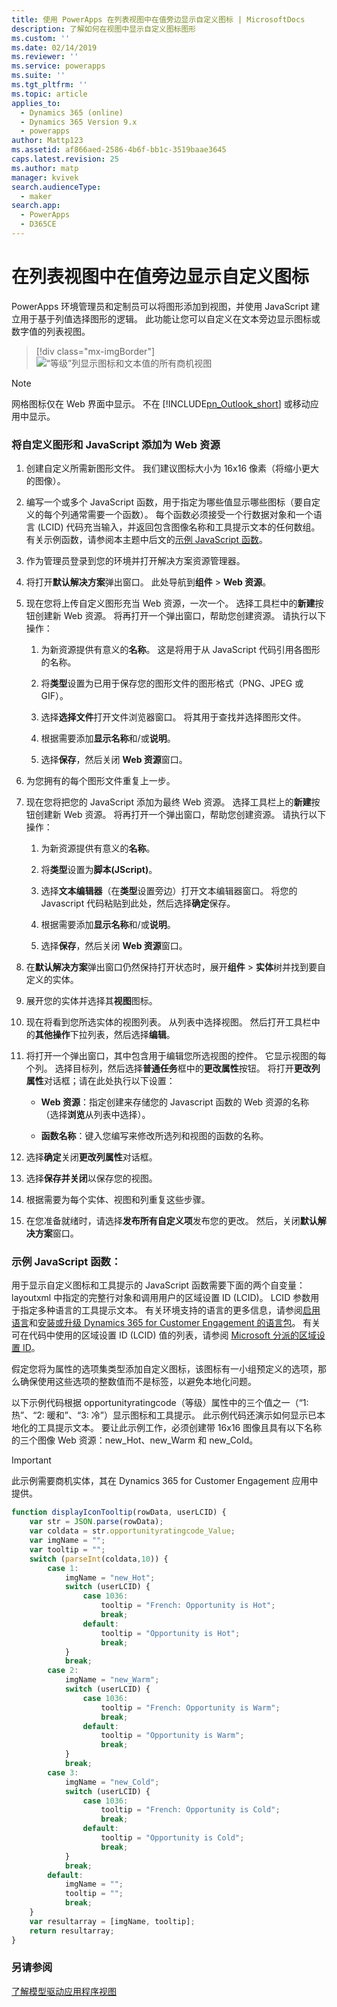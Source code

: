 ```yaml
---
title: 使用 PowerApps 在列表视图中在值旁边显示自定义图标 | MicrosoftDocs
description: 了解如何在视图中显示自定义图标图形
ms.custom: ''
ms.date: 02/14/2019
ms.reviewer: ''
ms.service: powerapps
ms.suite: ''
ms.tgt_pltfrm: ''
ms.topic: article
applies_to:
  - Dynamics 365 (online)
  - Dynamics 365 Version 9.x
  - powerapps
author: Mattp123
ms.assetid: af866aed-2586-4b6f-bb1c-3519baae3645
caps.latest.revision: 25
ms.author: matp
manager: kvivek
search.audienceType:
  - maker
search.app:
  - PowerApps
  - D365CE
---
```

# <a name="display-custom-icons-alongside-values-in-list-views"></a>在列表视图中在值旁边显示自定义图标

<a name="GridIcons"></a>   

 PowerApps 环境管理员和定制员可以将图形添加到视图，并使用 JavaScript 建立用于基于列值选择图形的逻辑。 此功能让您可以自定义在文本旁边显示图标或数字值的列表视图。 

> [!div class="mx-imgBorder"] 
> ![](media/icon-in-opportunity-view.png "“等级”列显示图标和文本值的所有商机视图")
  
> [!NOTE]
>  网格图标仅在 Web 界面中显示。 不在 [!INCLUDE[pn_Outlook_short](../../includes/pn-outlook-short.md)] 或移动应用中显示。  
  
### <a name="add-custom-graphics-and-javascript-as-web-resources"></a>将自定义图形和 JavaScript 添加为 Web 资源  
  
1.  创建自定义所需新图形文件。 我们建议图标大小为 16x16 像素（将缩小更大的图像）。  
  
2.  编写一个或多个 JavaScript 函数，用于指定为哪些值显示哪些图标（要自定义的每个列通常需要一个函数）。 每个函数必须接受一个行数据对象和一个语言 (LCID) 代码充当输入，并返回包含图像名称和工具提示文本的任何数组。 有关示例函数，请参阅本主题中后文的[示例 JavaScript 函数](#SampleJavascript)。  
  
3.  作为管理员登录到您的环境并打开解决方案资源管理器。  
  
4.  将打开**默认解决方案**弹出窗口。 此处导航到**组件** > **Web 资源**。  
  
5.  现在您将上传自定义图形充当 Web 资源，一次一个。 选择工具栏中的**新建**按钮创建新 Web 资源。 将再打开一个弹出窗口，帮助您创建资源。 请执行以下操作：  
  
    1.  为新资源提供有意义的**名称**。 这是将用于从 JavaScript 代码引用各图形的名称。  
  
    2.  将**类型**设置为已用于保存您的图形文件的图形格式（PNG、JPEG 或 GIF）。  
  
    3.  选择**选择文件**打开文件浏览器窗口。 将其用于查找并选择图形文件。  
  
    4.  根据需要添加**显示名称**和/或**说明**。  
  
    5.  选择**保存**，然后关闭 **Web 资源**窗口。  
  
6.  为您拥有的每个图形文件重复上一步。  
  
7.  现在您将把您的 JavaScript 添加为最终 Web 资源。 选择工具栏上的**新建**按钮创建新 Web 资源。 将再打开一个弹出窗口，帮助您创建资源。 请执行以下操作：  
  
    1.  为新资源提供有意义的**名称**。  
  
    2.  将**类型**设置为**脚本(JScript)**。  
  
    3.  选择**文本编辑器**（在**类型**设置旁边）打开文本编辑器窗口。 将您的 Javascript 代码粘贴到此处，然后选择**确定**保存。  
  
    4.  根据需要添加**显示名称**和/或**说明**。  
  
    5.  选择**保存**，然后关闭 **Web 资源**窗口。  
  
8.  在**默认解决方案**弹出窗口仍然保持打开状态时，展开**组件** > **实体**树并找到要自定义的实体。  
  
9. 展开您的实体并选择其**视图**图标。  
  
10. 现在将看到您所选实体的视图列表。 从列表中选择视图。 然后打开工具栏中的**其他操作**下拉列表，然后选择**编辑**。  
  
11. 将打开一个弹出窗口，其中包含用于编辑您所选视图的控件。 它显示视图的每个列。 选择目标列，然后选择**普通任务**框中的**更改属性**按钮。 将打开**更改列属性**对话框；请在此处执行以下设置：  
  
    - **Web 资源**：指定创建来存储您的 Javascript 函数的 Web 资源的名称（选择**浏览**从列表中选择）。  
  
    - **函数名称**：键入您编写来修改所选列和视图的函数的名称。  
  
12. 选择**确定**关闭**更改列属性**对话框。  
  
13. 选择**保存并关闭**以保存您的视图。  
  
14. 根据需要为每个实体、视图和列重复这些步骤。  
  
15. 在您准备就绪时，请选择**发布所有自定义项**发布您的更改。 然后，关闭**默认解决方案**窗口。  
  
<a name="SampleJavascript"></a>   

### <a name="sample-javascript-function"></a>示例 JavaScript 函数：  
 用于显示自定义图标和工具提示的 JavaScript 函数需要下面的两个自变量：layoutxml 中指定的完整行对象和调用用户的区域设置 ID (LCID)。 LCID 参数用于指定多种语言的工具提示文本。 有关环境支持的语言的更多信息，请参阅[启用语言](/dynamics365/customer-engagement/admin/enable-languages)和[安装或升级 Dynamics 365 for Customer Engagement 的语言包](/dynamics365/customer-engagement/on-premises/install-or-upgrade-language-packs)。 有关可在代码中使用的区域设置 ID (LCID) 值的列表，请参阅 [Microsoft 分派的区域设置 ID](https://go.microsoft.com/fwlink/?linkid=829588)。

  
 假定您将为属性的选项集类型添加自定义图标，该图标有一小组预定义的选项，那么确保使用这些选项的整数值而不是标签，以避免本地化问题。  
  
 以下示例代码根据 opportunityratingcode（等级）属性中的三个值之一（“1: 热”、“2: 暖和”、“3: 冷”）显示图标和工具提示。 此示例代码还演示如何显示已本地化的工具提示文本。 要让此示例工作，必须创建带 16x16 图像且具有以下名称的三个图像 Web 资源：new_Hot、new_Warm 和 new_Cold。  

> [!IMPORTANT]
> 此示例需要商机实体，其在 Dynamics 365 for Customer Engagement 应用中提供。
  
```javascript
function displayIconTooltip(rowData, userLCID) {      
    var str = JSON.parse(rowData);  
    var coldata = str.opportunityratingcode_Value;  
    var imgName = "";  
    var tooltip = "";  
    switch (parseInt(coldata,10)) { 
        case 1:  
            imgName = "new_Hot";  
            switch (userLCID) {  
                case 1036:  
                    tooltip = "French: Opportunity is Hot";  
                    break;  
                default:  
                    tooltip = "Opportunity is Hot";  
                    break;  
            }  
            break;  
        case 2:  
            imgName = "new_Warm";  
            switch (userLCID) {  
                case 1036:  
                    tooltip = "French: Opportunity is Warm";  
                    break;  
                default:  
                    tooltip = "Opportunity is Warm";  
                    break;  
            }  
            break;  
        case 3:  
            imgName = "new_Cold";  
            switch (userLCID) {  
                case 1036:  
                    tooltip = "French: Opportunity is Cold";  
                    break;  
                default:  
                    tooltip = "Opportunity is Cold";  
                    break;  
            }  
            break;  
        default:  
            imgName = "";  
            tooltip = "";  
            break;  
    }  
    var resultarray = [imgName, tooltip];  
    return resultarray;  
}  
```  
  
 <!-- This results in displaying icons with tooltips in the **Rating** column that depend on the value in each row. The result could look like this:  
  
 ![Custom column graphics example](../customize/media/custom-column-graphics-example.png "Custom column graphics example")  -->
 
 ### <a name="see-also"></a>另请参阅
[了解模型驱动应用程序视图](../model-driven-apps/create-edit-views.md)
